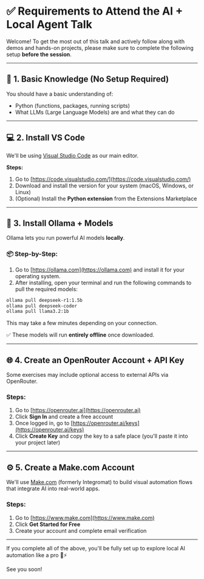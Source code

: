 
# ✅ Requirements to Attend the AI + Local Agent Talk

Welcome! To get the most out of this talk and actively follow along with demos and hands-on projects, please make sure to complete the following setup **before the session**.

---

## 🧠 1. Basic Knowledge (No Setup Required)

You should have a basic understanding of:
- Python (functions, packages, running scripts)
- What LLMs (Large Language Models) are and what they can do

---

## 💻 2. Install VS Code

We'll be using [Visual Studio Code](https://code.visualstudio.com/) as our main editor.

**Steps:**
1. Go to [https://code.visualstudio.com/](https://code.visualstudio.com/)
2. Download and install the version for your system (macOS, Windows, or Linux)
3. (Optional) Install the **Python extension** from the Extensions Marketplace

---

## 🤖 3. Install Ollama + Models

Ollama lets you run powerful AI models **locally**.

### 📦 Step-by-Step:

1. Go to [https://ollama.com](https://ollama.com) and install it for your operating system.
2. After installing, open your terminal and run the following commands to pull the required models:

```bash
ollama pull deepseek-r1:1.5b
ollama pull deepseek-coder
ollama pull llama3.2:1b
```

This may take a few minutes depending on your connection.

✅ These models will run **entirely offline** once downloaded.

---

## 🌐 4. Create an OpenRouter Account + API Key

Some exercises may include optional access to external APIs via OpenRouter.

### Steps:
1. Go to [https://openrouter.ai](https://openrouter.ai)
2. Click **Sign In** and create a free account
3. Once logged in, go to [https://openrouter.ai/keys](https://openrouter.ai/keys)
4. Click **Create Key** and copy the key to a safe place (you'll paste it into your project later)

---

## ⚙️ 5. Create a Make.com Account

We'll use [Make.com](https://www.make.com) (formerly Integromat) to build visual automation flows that integrate AI into real-world apps.

### Steps:
1. Go to [https://www.make.com](https://www.make.com)
2. Click **Get Started for Free**
3. Create your account and complete email verification

---

If you complete all of the above, you'll be fully set up to explore local AI automation like a pro 🤖⚡️

See you soon!
